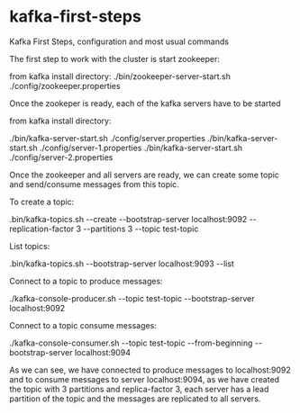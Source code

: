 # kafka-first-steps
Kafka First Steps, configuration and most usual commands

The first step to work with the cluster is start zookeeper:

from kafka install directory: ./bin/zookeeper-server-start.sh ./config/zookeeper.properties

Once the zookeper is ready, each of the kafka servers have to be started

from kafka install directory:

./bin/kafka-server-start.sh ./config/server.properties
./bin/kafka-server-start.sh ./config/server-1.properties
./bin/kafka-server-start.sh ./config/server-2.properties

Once the zookeeper and all servers are ready, we can create some topic and send/consume messages from this topic. 

To create a topic:

.bin/kafka-topics.sh --create --bootstrap-server localhost:9092 --replication-factor 3 --partitions 3 --topic test-topic

List topics:

.bin/kafka-topics.sh  --bootstrap-server localhost:9093 --list

Connect to a topic to produce messages:

./kafka-console-producer.sh --topic test-topic --bootstrap-server localhost:9092

Connect to a topic consume messages:

./kafka-console-consumer.sh --topic test-topic --from-beginning --bootstrap-server localhost:9094


As we can see, we have connected to produce messages to localhost:9092 and to consume messages to server localhost:9094, as we have created the topic with 3 partitions and replica-factor 3, each server has a lead partition of the topic and the messages are replicated to all servers.

